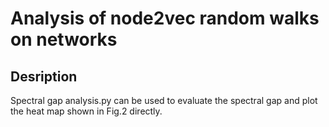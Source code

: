 # Analysis of node2vec random walks on networks

## Desription

Spectral gap analysis.py can be used to evaluate the spectral gap and plot the heat map shown in Fig.2 directly.

